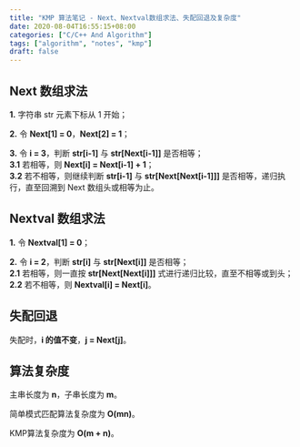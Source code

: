 ```yaml
---
title: "KMP 算法笔记 - Next、Nextval数组求法、失配回退及复杂度"
date: 2020-08-04T16:55:15+08:00
categories: ["C/C++ And Algorithm"]
tags: ["algorithm", "notes", "kmp"]
draft: false
---
```


## Next 数组求法

**1.** 字符串 str 元素下标从 1 开始；  

**2.** 令 **Next[1] = 0**，**Next[2] = 1**；  

**3.** 令 **i = 3**，判断 **str[i-1]** 与 **str[Next[i-1]]** 是否相等；  
**3.1** 若相等，则 **Next[i] = Next[i-1] + 1**；  
**3.2** 若不相等，则继续判断 **str[i-1]** 与 **str[Next[Next[i-1]]]** 是否相等，递归执行，直至回溯到 Next 数组头或相等为止。  

## Nextval 数组求法

**1.** 令 **Nextval[1] = 0**；  

**2.** 令 **i = 2**，判断 **str[i]** 与 **str[Next[i]]** 是否相等；  
**2.1** 若相等，则一直按 **str[Next[Next[i]]]** 式进行递归比较，直至不相等或到头；  
**2.2** 若不相等，则 **Nextval[i] = Next[i]**。  

## 失配回退

失配时，**i 的值不变**，**j = Next[j]**。  

## 算法复杂度

主串长度为 **n**，子串长度为 **m**。  

简单模式匹配算法复杂度为 **O(mn)**。  

KMP算法复杂度为 **O(m + n)**。  
